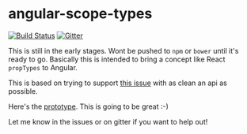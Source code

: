 # angular-scope-types

[![Build Status](https://img.shields.io/travis/alianza-dev/angular-scope-types.svg?style=flat-square)](https://travis-ci.org/kentcdodds/apiCheck.js)
[![Gitter](https://badges.gitter.im/Join%20Chat.svg)](https://gitter.im/alianza-dev/angular-scope-types?utm_source=badge&utm_medium=badge&utm_campaign=pr-badge&utm_content=badge)

This is still in the early stages. Wont be pushed to `npm` or `bower` until it's ready to go. Basically this is intended
to bring a concept like React `propTypes` to Angular.

This is based on trying to support [this issue](https://github.com/angular/angular.js/issues/11657) with as clean an api
as possible.

Here's the [prototype](http://jsbin.com/vimude/edit?html,js,console,output). This is going to be great :-)

Let me know in the issues or on gitter if you want to help out!
